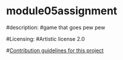 # module05assignment

#description:
#game that goes pew pew

#Licensing:
#Artistic license 2.0


#[Contribution guidelines for this project](docs/CONTRIBUTING.md)
